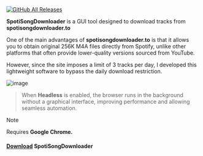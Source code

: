 [![GitHub All Releases](https://img.shields.io/github/downloads/afkarxyz/SpotiSongDownloader-GUI/total?style=for-the-badge)](https://github.com/afkarxyz/SpotiSongDownloader-GUI/releases)

**SpotiSongDownloader** is a GUI tool designed to download tracks from **spotisongdownloader.to**

One of the main advantages of **spotisongdownloader.to** is that it allows you to obtain original 256K M4A files directly from Spotify, unlike other platforms that often provide lower-quality versions sourced from YouTube. 

However, since the site imposes a limit of 3 tracks per day, I developed this lightweight software to bypass the daily download restriction.

![image](https://github.com/user-attachments/assets/ca4c2392-312a-4fc4-819d-f407766a18b6)

> When **Headless** is enabled, the browser runs in the background without a graphical interface, improving performance and allowing seamless automation.

> [!NOTE]  
> Requires **Google Chrome.**

#### [Download](https://github.com/afkarxyz/SpotiSongDownloader-GUI/releases/download/v1.0/SpotiSongDownloader.exe) SpotiSongDownloader
